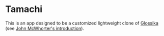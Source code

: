 # Tamachi

This is an app designed to be a customized lightweight clone of [Glossika](https://ai.glossika.com) (see [John McWhorter's introduction](https://www.nytimes.com/2021/09/14/opinion/learn-foreign-language.html)).